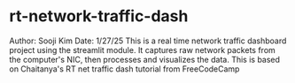 # rt-network-traffic-dash

Author: Sooji Kim
Date: 1/27/25
This is a real time network traffic dashboard project using the streamlit module.
It captures raw network packets from the computer's NIC, then processes and visualizes the data.
This is based on Chaitanya's RT net traffic dash tutorial from FreeCodeCamp
